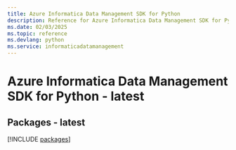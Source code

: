 ```yaml
---
title: Azure Informatica Data Management SDK for Python
description: Reference for Azure Informatica Data Management SDK for Python
ms.date: 02/03/2025
ms.topic: reference
ms.devlang: python
ms.service: informaticadatamanagement
---
```

# Azure Informatica Data Management SDK for Python - latest
## Packages - latest
[!INCLUDE [packages](informatica-data-management-index.md)]